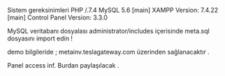 Sistem gereksinimleri 
PHP /.7.4
MySQL 5.6
[main] 	XAMPP Version: 7.4.22
[main] 	Control Panel Version: 3.3.0 


MySQL veritabanı dosyalası administrator/includes içerisinde meta.sql dosyasını import edin !

demo bilgileride ; 
metainv.teslagateway.com üzerinden sağlanacaktır . 

Panel access inf. Burdan paylaşılacak .

<!---
teslagate/teslagate is a ✨ special ✨ repository because its `README.md` (this file) appears on your GitHub profile.
You can click the Preview link to take a look at your changes.
--->
